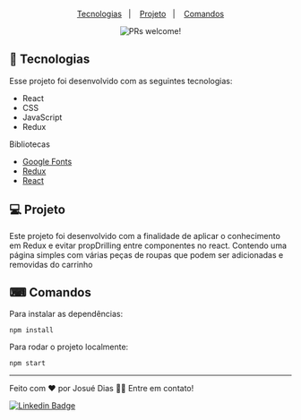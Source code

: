 <p align="center">
  <a href="#-tecnologias">Tecnologias</a>&nbsp;&nbsp;&nbsp;|&nbsp;&nbsp;&nbsp;
  <a href="#-projeto">Projeto</a>&nbsp;&nbsp;&nbsp;|&nbsp;&nbsp;&nbsp;
  <a href="#-comandos">Comandos</a>
</p>

<p align="center">
 <img src="https://img.shields.io/static/v1?label=PRs&message=welcome&color=49AA26&labelColor=000000" alt="PRs welcome!" />
</p>

## 🚀 Tecnologias

Esse projeto foi desenvolvido com as seguintes tecnologias:

- React
- CSS
- JavaScript
- Redux

Bibliotecas

- [Google Fonts](https://fonts.google.com/)
- [Redux](https://redux.js.org/)
- [React](https://legacy.reactjs.org/docs/getting-started.html)                                                                                                                       
## 💻 Projeto
 Este projeto foi desenvolvido com a finalidade de aplicar o conhecimento em Redux e evitar propDrilling entre componentes no react.
 Contendo uma página simples com várias peças de roupas que podem ser adicionadas e removidas do carrinho

## ⌨ Comandos

Para instalar as dependências:

``` npm install  ```

Para rodar o projeto localmente: 

``` npm start  ```

 ---
 
<p>Feito com ❤️ por Josué Dias 👋🏽 Entre em contato!</p>

[![Linkedin Badge](https://img.shields.io/badge/-Josuedias-blue?style=flat-square&logo=Linkedin&logoColor=white&link=https://https://www.linkedin.com/in/nycole-xavier-641271202/)](https://www.linkedin.com/in/josué-dias-271458224/)

